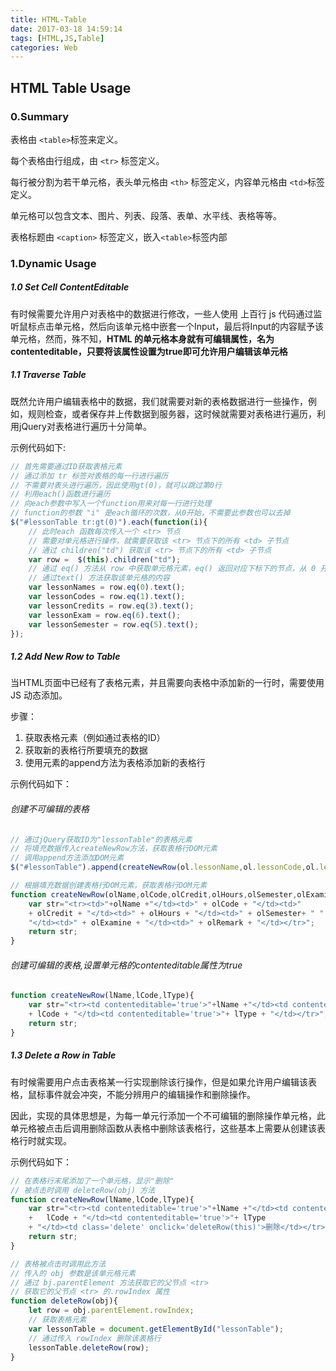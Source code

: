 ```yaml
---
title: HTML-Table
date: 2017-03-18 14:59:14
tags: [HTML,JS,Table]
categories: Web
---
```


## HTML Table Usage

### 0.Summary

表格由 ```<table>```标签来定义。

每个表格由行组成，由 ```<tr>``` 标签定义。

每行被分割为若干单元格，表头单元格由 ```<th>``` 标签定义，内容单元格由 `<td>`标签定义。

单元格可以包含文本、图片、列表、段落、表单、水平线、表格等等。

表格标题由 `<caption>`  标签定义，嵌入`<table>`标签内部



### 1.Dynamic Usage

##### 1.0 Set Cell ContentEditable

有时候需要允许用户对表格中的数据进行修改，一些人使用 上百行 js 代码通过监听鼠标点击单元格，然后向该单元格中嵌套一个Input，最后将Input的内容赋予该单元格，然而，殊不知，**HTML 的单元格本身就有可编辑属性，名为contenteditable，只要将该属性设置为true即可允许用户编辑该单元格**



##### 1.1 Traverse Table

既然允许用户编辑表格中的数据，我们就需要对新的表格数据进行一些操作，例如，规则检查，或者保存并上传数据到服务器，这时候就需要对表格进行遍历，利用jQuery对表格进行遍历十分简单。

示例代码如下:

```javascript
// 首先需要通过ID获取表格元素
// 通过添加 tr 标签对表格的每一行进行遍历
// 不需要对表头进行遍历，因此使用gt(0)，就可以跳过第0行
// 利用each()函数进行遍历
// 向each参数中写入一个function用来对每一行进行处理
// function的参数 "i" 是each循环的次数，从0开始，不需要此参数也可以去掉
$("#lessonTable tr:gt(0)").each(function(i){
  	// 此时each 函数每次传入一个 <tr> 节点
  	// 需要对单元格进行操作，就需要获取该 <tr> 节点下的所有 <td> 子节点
  	// 通过 children("td") 获取该 <tr> 节点下的所有 <td> 子节点
	var row =  $(this).children("td");
  	// 通过 eq() 方法从 row 中获取单元格元素，eq() 返回对应下标下的节点，从 0 开始计数
  	// 通过text() 方法获取该单元格的内容
	var lessonNames = row.eq(0).text();
	var lessonCodes = row.eq(1).text();
	var lessonCredits = row.eq(3).text();
	var lessonExam = row.eq(6).text();
	var lessonSemester = row.eq(5).text();
});
```



##### 1.2 Add New Row to Table

当HTML页面中已经有了表格元素，并且需要向表格中添加新的一行时，需要使用 JS 动态添加。

步骤：

1. 获取表格元素（例如通过表格的ID）
2. 获取新的表格行所要填充的数据
3. 使用元素的append方法为表格添加新的表格行

示例代码如下：

###### 创建不可编辑的表格

```javascript
// 通过jQuery获取ID为"lessonTable"的表格元素
// 将填充数据传入createNewRow方法，获取表格行DOM元素
// 调用append方法添加DOM元素
$("#lessonTable").append(createNewRow(ol.lessonName,ol.lessonCode,ol.lessonCredit,ol.lessonCreditHours,ol.lessonSemester,ol.lessonExamine,ol.lessonRemark));

// 根据填充数据创建表格行DOM元素，获取表格行DOM元素
function createNewRow(olName,olCode,olCredit,olHours,olSemester,olExamine,olRemark){
	var str="<tr><td>"+olName +"</td><td>" + olCode + "</td><td>"
	+ olCredit + "</td><td>" + olHours + "</td><td>" + olSemester+ " " +
	"</td><td>" + olExamine + "</td><td>" + olRemark + "</td></tr>";
	return str;
}
```

###### 创建可编辑的表格,设置单元格的contenteditable属性为true

```javascript
function createNewRow(lName,lCode,lType){
	var str="<tr><td contenteditable='true'>"+lName +"</td><td contenteditable='true'>"
    + lCode + "</td><td contenteditable='true'>"+ lType + "</td></tr>";
	return str;
}
```

##### 1.3 Delete a Row in Table

有时候需要用户点击表格某一行实现删除该行操作，但是如果允许用户编辑该表格，鼠标事件就会冲突，不能分辨用户的编辑操作和删除操作。

因此，实现的具体思想是，为每一单元行添加一个不可编辑的删除操作单元格，此单元格被点击后调用删除函数从表格中删除该表格行，这些基本上需要从创建该表格行时就实现。

示例代码如下：

```javascript
// 在表格行末尾添加了一个单元格，显示"删除"
// 被点击时调用 deleteRow(obj) 方法
function createNewRow(lName,lCode,lType){
	var str="<tr><td contenteditable='true'>"+lName +"</td><td contenteditable='true'>"
    + 	lCode + "</td><td contenteditable='true'>"+ lType 
    + "</td><td class='delete' onclick='deleteRow(this)'>删除</td></tr>";
	return str;
}

// 表格被点击时调用此方法
// 传入的 obj 参数是该单元格元素
// 通过 bj.parentElement 方法获取它的父节点 <tr>
// 获取它的父节点 <tr> 的.rowIndex 属性
function deleteRow(obj){
	let row = obj.parentElement.rowIndex;
  	// 获取表格元素
	var lessonTable = document.getElementById("lessonTable");
  	// 通过传入 rowIndex 删除该表格行
	lessonTable.deleteRow(row);
}
```